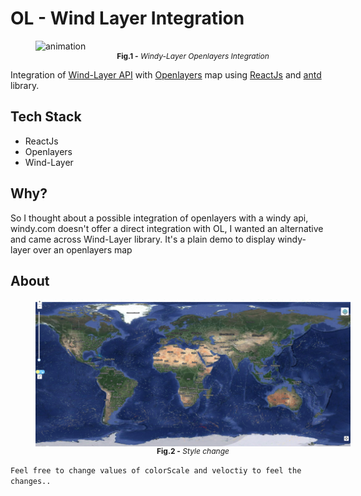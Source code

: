 

# OL - Wind Layer Integration 

<figure style="display:flex;justify-content:center;width:100%;flex-direction:column"><img src=".\Readme assets\Animation.gif" alt="animation" /><figcaption align = "center" style="font-size:12px"><b>Fig.1 -</b> <cite >Windy-Layer Openlayers Integration</cite></figcaption></figure>

Integration of [Wind-Layer API](https://github.com/sakitam-fdd/wind-layer) with [Openlayers](https://openlayers.org) map using [ReactJs](https://react.dev/) and [antd](https://ant.design/) library.

## Tech Stack

- ReactJs
- Openlayers
- Wind-Layer

## Why?

So I thought about a possible integration of openlayers with a windy api, windy.com doesn't offer a direct integration with OL, I wanted an alternative and came across Wind-Layer library. It's a plain demo to display windy-layer over an openlayers map


## About

<figure style="display:flex;justify-content:center;width:100%;flex-direction:column"><img src=".\Readme assets\windlayer.png" alt="scale" /><figcaption align = "center" style="font-size:12px"><b>Fig.2 -</b> <cite >Style change</cite></figcaption></figure>

`Feel free to change values of colorScale and veloctiy to feel the changes..`  